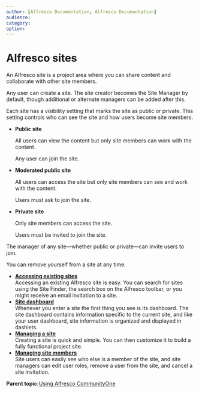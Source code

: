 ```yaml
---
author: [Alfresco Documentation, Alfresco Documentation]
audience: 
category: 
option: 
---
```


# Alfresco sites

An Alfresco site is a project area where you can share content and collaborate with other site members.

Any user can create a site. The site creator becomes the Site Manager by default, though additional or alternate managers can be added after this.

Each site has a visibility setting that marks the site as public or private. This setting controls who can see the site and how users become site members.

-   **Public site**

    All users can view the content but only site members can work with the content.

    Any user can join the site.

-   **Moderated public site**

    All users can access the site but only site members can see and work with the content.

    Users must ask to join the site.

-   **Private site**

    Only site members can access the site.

    Users must be invited to join the site.


The manager of any site—whether public or private—can invite users to join.

You can remove yourself from a site at any time.

-   **[Accessing existing sites](../concepts/site-existing.md)**  
Accessing an existing Alfresco site is easy. You can search for sites using the Site Finder, the search box on the Alfresco toolbar, or you might receive an email invitation to a site.
-   **[Site dashboard](../concepts/site-using-2.md)**  
Whenever you enter a site the first thing you see is its dashboard. The site dashboard contains information specific to the current site, and like your user dashboard, site information is organized and displayed in dashlets.
-   **[Managing a site](../concepts/site-build.md)**  
Creating a site is quick and simple. You can then customize it to build a fully functional project site.
-   **[Managing site members](../concepts/members-manage.md)**  
Site users can easily see who else is a member of the site, and site managers can edit user roles, remove a user from the site, and cancel a site invitation.

**Parent topic:**[Using Alfresco CommunityOne](../topics/sh-uh-welcome.md)

